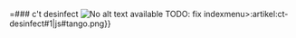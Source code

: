 =### c't desinfect
![No alt text available](/de/artikel/1200x630bb.jpg)
TODO: fix indexmenu>:artikel:ct-desinfect#1|js#tango.png}}
